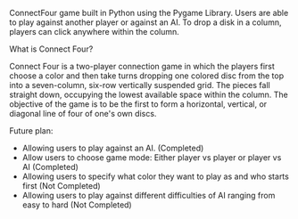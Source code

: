 ConnectFour game built in Python using the Pygame Library. Users are able to play against another player or against an AI. To drop a disk in a column, players can click anywhere within the column.

What is Connect Four?

Connect Four is a two-player connection game in which the players first choose a color and then take turns dropping one colored disc from the top into a seven-column, six-row vertically suspended grid. The pieces fall straight down, occupying the lowest available space within the column. The objective of the game is to be the first to form a horizontal, vertical, or diagonal line of four of one's own discs.

Future plan: 
- Allowing users to play against an AI. (Completed)
- Allow users to choose game mode: Either player vs player or player vs AI (Completed)
- Allowing users to specify what color they want to play as and who starts first (Not Completed)
- Allowing users to play against different difficulties of AI ranging from easy to hard (Not Completed)



